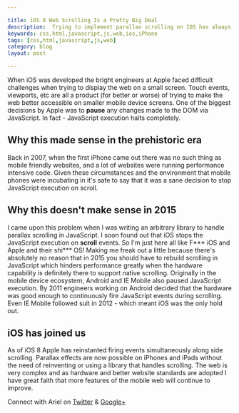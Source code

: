 ```yaml
---

title: iOS 8 Web Scrolling Is a Pretty Big Deal
description:  Trying to implement parallax scrolling on IOS has always been a problem. Until iOS 8.
keywords: css,html,javascript,js,web,ios,iPhone
tags: [css,html,javascript,js,web]
category: blog
layout: post

---
```


When iOS was developed the bright engineers at Apple faced difficult challenges when trying to display the web on a small screen. Touch events, viewports, etc are all a product (for better or worse) of trying to make the web better accessible on smaller mobile device screens. One of the biggest decisions by Apple was to __pause__ any changes made to the DOM via JavaScript. In fact - JavaScript execution halts completely.

## Why this made sense in the prehistoric era

Back in 2007, when the first iPhone came out there was no such thing as mobile friendly websites, and a lot of websites were running performance intensive code. Given these circumstances and the environment that mobile phones were incubating in it's safe to say that it was a sane decision to stop JavaScript execution on scroll.

## Why this doesn't make sense in 2015

I came upon this problem when I was writing an arbitrary library to handle parallax scrolling in JavaScript. I soon found out that iOS stops the JavaScript execution on __scroll__ events. So I'm just here all like F*** iOS and Apple and their shi*** OS! Making me freak out a little because there's absolutely no reason that in 2015 you should have to rebuild scrolling in JavaScript which hinders performance greatly when the hardware capability is definitely there to support native scrolling. Originally in the mobile device ecosystem, Android and IE Mobile also paused JavaScript execution. By 2011 engineers working on Android decided that the hardware was good enough to continuously fire JavaScript events during scrolling. Even IE Mobile followed suit in 2012 - which meant iOS was the only hold out.

## iOS has joined us

As of iOS 8 Apple has reinstanted firing events simultaneously along side scrolling. Parallax effects are now possible on iPhones and iPads without the need of reinventing or using a library that handles scrolling. The web is very complex and as hardware and better website standards are adopted I have great faith that more features of the mobile web will continue to improve.

Connect with Ariel on [Twitter](https://twitter.com/yerariel) & <a rel="author" href="https://plus.google.com/+ArielSal"> Google+ </a>
